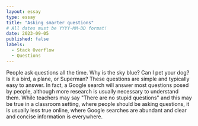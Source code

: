 ```yaml
---
layout: essay
type: essay
title: "Asking smarter questions"
# All dates must be YYYY-MM-DD format!
date: 2023-09-05
published: false
labels:
  - Stack Overflow
  - Questions
---
```


People ask questions all the time. Why is the sky blue? Can I pet your dog? Is it a bird, a plane, or Superman? These questions are simple and typically easy to answer. In fact, a Google search will answer most questions posed by people, although more research is usually necessary to understand them. While teachers may say "There are no stupid questions" and this may be true in a classroom setting, where people should be asking questions, it is usually less true online, where Google searches are abundant and clear and concise information is everywhere. 
